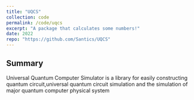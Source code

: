 ```yaml
---
title: "UQCS"
collection: code
permalink: /code/uqcs
excerpt: "A package that calculates some numbers!"
date: 2022
repo: "https://github.com/Santics/UQCS"
---
```


## Summary
Universal Quantum Computer Simulator is a library for easily constructing quantum circuit,universal quantum circuit simulation and the simulation of major quantum computer physical system